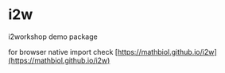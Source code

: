 # i2w
i2workshop demo package

for browser native import check [https://mathbiol.github.io/i2w](https://mathbiol.github.io/i2w)
